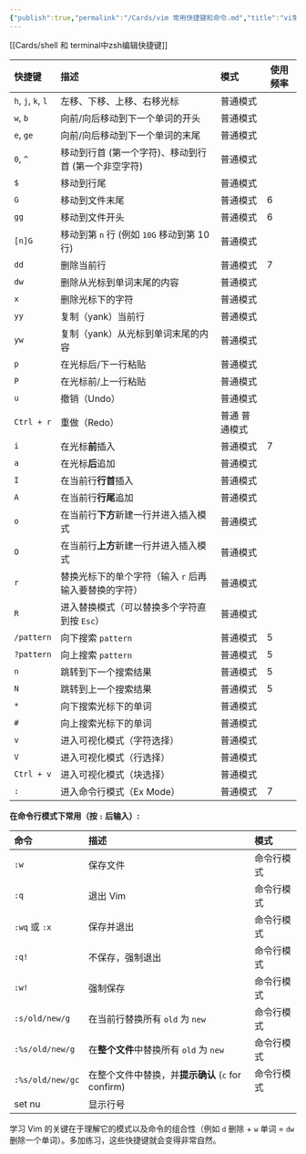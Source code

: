```yaml
---
{"publish":true,"permalink":"/Cards/vim 常用快捷键和命令.md","title":"vi常用快捷键","created":"2022-06-15","modified":"2023-03-14","published":"2025-07-10T22:43:02.303+08:00","cssclasses":""}
---
```



[[Cards/shell 和 terminal中zsh编辑快捷键]]


| 快捷键                | 描述                              | 模式      | 使用频率 |
| :----------------- | :------------------------------ | :------ | ---- |
| `h`, `j`, `k`, `l` | 左移、下移、上移、右移光标                   | 普通模式    |      |
| `w`, `b`           | 向前/向后移动到下一个单词的开头                | 普通模式    |      |
| `e`, `ge`          | 向前/向后移动到下一个单词的末尾                | 普通模式    |      |
| `0`, `^`           | 移动到行首 (第一个字符)、移动到行首 (第一个非空字符)   | 普通模式    |      |
| `$`                | 移动到行尾                           | 普通模式    |      |
| `G`                | 移动到文件末尾                         | 普通模式    | 6    |
| `gg`               | 移动到文件开头                         | 普通模式    | 6    |
| `[n]G`             | 移动到第 `n` 行 (例如 `10G` 移动到第 10 行) | 普通模式    |      |
| `dd`               | 删除当前行                           | 普通模式    | 7    |
| `dw`               | 删除从光标到单词末尾的内容                   | 普通模式    |      |
| `x`                | 删除光标下的字符                        | 普通模式    |      |
| `yy`               | 复制（yank）当前行                     | 普通模式    |      |
| `yw`               | 复制（yank）从光标到单词末尾的内容             | 普通模式    |      |
| `p`                | 在光标后/下一行粘贴                      | 普通模式    |      |
| `P`                | 在光标前/上一行粘贴                      | 普通模式    |      |
| `u`                | 撤销（Undo）                        | 普通模式    |      |
| `Ctrl + r`         | 重做（Redo）                        | 普通 普通模式 |      |
| `i`                | 在光标**前**插入                      | 普通模式    | 7    |
| `a`                | 在光标**后**追加                      | 普通模式    |      |
| `I`                | 在当前行**行首**插入                    | 普通模式    |      |
| `A`                | 在当前行**行尾**追加                    | 普通模式    |      |
| `o`                | 在当前行**下方**新建一行并进入插入模式           | 普通模式    |      |
| `O`                | 在当前行**上方**新建一行并进入插入模式           | 普通模式    |      |
| `r`                | 替换光标下的单个字符（输入 `r` 后再输入要替换的字符）   | 普通模式    |      |
| `R`                | 进入替换模式（可以替换多个字符直到按 `Esc`）       | 普通模式    |      |
| `/pattern`         | 向下搜索 `pattern`                  | 普通模式    | 5    |
| `?pattern`         | 向上搜索 `pattern`                  | 普通模式    | 5    |
| `n`                | 跳转到下一个搜索结果                      | 普通模式    | 5    |
| `N`                | 跳转到上一个搜索结果                      | 普通模式    | 5    |
| `*`                | 向下搜索光标下的单词                      | 普通模式    |      |
| `#`                | 向上搜索光标下的单词                      | 普通模式    |      |
| `v`                | 进入可视化模式（字符选择）                   | 普通模式    |      |
| `V`                | 进入可视化模式（行选择）                    | 普通模式    |      |
| `Ctrl + v`         | 进入可视化模式（块选择）                    | 普通模式    |      |
| `:`                | 进入命令行模式（Ex Mode）                | 普通模式    | 7    |

**在命令行模式下常用（按 `:` 后输入）:**

| 命令               | 描述                                   | 模式    |
| :--------------- | :----------------------------------- | :---- |
| `:w`             | 保存文件                                 | 命令行模式 |
| `:q`             | 退出 Vim                               | 命令行模式 |
| `:wq` 或 `:x`     | 保存并退出                                | 命令行模式 |
| `:q!`            | 不保存，强制退出                             | 命令行模式 |
| `:w!`            | 强制保存                                 | 命令行模式 |
| `:s/old/new/g`   | 在当前行替换所有 `old` 为 `new`               | 命令行模式 |
| `:%s/old/new/g`  | 在**整个文件**中替换所有 `old` 为 `new`         | 命令行模式 |
| `:%s/old/new/gc` | 在整个文件中替换，并**提示确认** (`c` for confirm) | 命令行模式 |
| set nu           | 显示行号                                 |       |

学习 Vim 的关键在于理解它的模式以及命令的组合性（例如 `d` 删除 + `w` 单词 = `dw` 删除一个单词）。多加练习，这些快捷键就会变得非常自然。